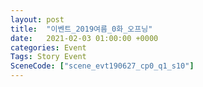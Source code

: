 ```yaml
---
layout: post
title:  "이벤트_2019여름_0화_오프닝"
date:   2021-02-03 01:00:00 +0000
categories: Event
Tags: Story Event
SceneCode: ["scene_evt190627_cp0_q1_s10"]
---
```

